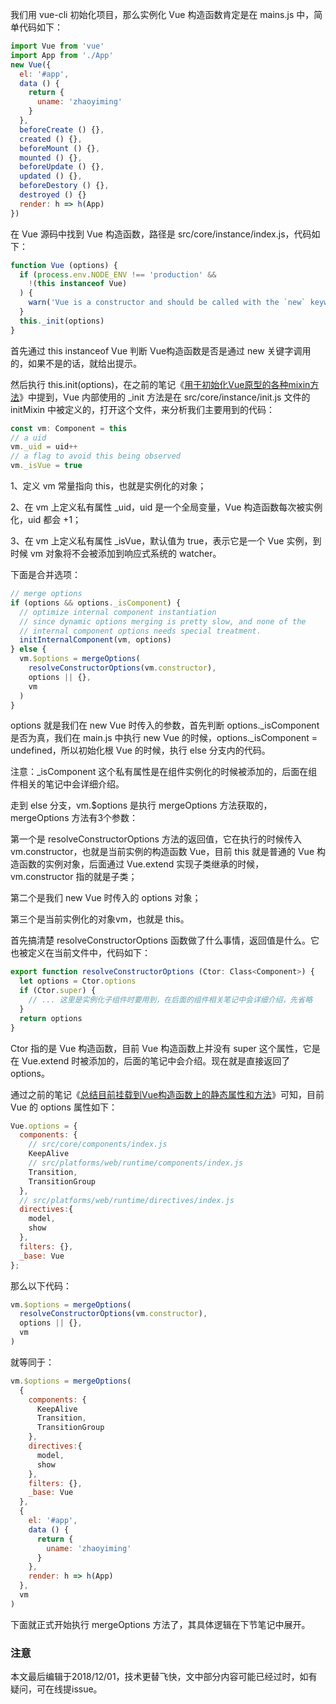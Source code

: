 我们用 vue-cli 初始化项目，那么实例化 Vue 构造函数肯定是在 mains.js 中，简单代码如下：

``` javascript
import Vue from 'vue'
import App from './App'
new Vue({
  el: '#app',
  data () {
    return {
      uname: 'zhaoyiming'
    }
  },
  beforeCreate () {},
  created () {},
  beforeMount () {},
  mounted () {},
  beforeUpdate () {},
  updated () {},
  beforeDestory () {},
  destroyed () {}
  render: h => h(App)
})
```

在 Vue 源码中找到 Vue 构造函数，路径是 src/core/instance/index.js，代码如下：

``` javascript
function Vue (options) {
  if (process.env.NODE_ENV !== 'production' &&
    !(this instanceof Vue)
  ) {
    warn('Vue is a constructor and should be called with the `new` keyword')
  }
  this._init(options)
}
```

首先通过 this instanceof Vue 判断 Vue构造函数是否是通过 new 关键字调用的，如果不是的话，就给出提示。

然后执行 this.init(options)，在之前的笔记《[用于初始化Vue原型的各种mixin方法](https://github.com/zhaoyiming0803/into-vue/blob/master/docs/02%E3%80%81Vue%E6%9E%84%E9%80%A0%E5%87%BD%E6%95%B0/02%E3%80%81%E7%94%A8%E4%BA%8E%E5%88%9D%E5%A7%8B%E5%8C%96Vue%E5%8E%9F%E5%9E%8B%E7%9A%84%E5%90%84%E7%A7%8Dmixin%E6%96%B9%E6%B3%95.md)》中提到，Vue 内部使用的 _init 方法是在 src/core/instance/init.js 文件的 initMixin 中被定义的，打开这个文件，来分析我们主要用到的代码：

``` javascript
const vm: Component = this
// a uid
vm._uid = uid++
// a flag to avoid this being observed
vm._isVue = true
```

1、定义 vm 常量指向 this，也就是实例化的对象；

2、在 vm 上定义私有属性 _uid，uid 是一个全局变量，Vue 构造函数每次被实例化，uid 都会 +1；

3、在 vm 上定义私有属性 _isVue，默认值为 true，表示它是一个 Vue 实例，到时候 vm 对象将不会被添加到响应式系统的 watcher。

下面是合并选项：

``` javascript
// merge options
if (options && options._isComponent) {
  // optimize internal component instantiation
  // since dynamic options merging is pretty slow, and none of the
  // internal component options needs special treatment.
  initInternalComponent(vm, options)
} else {
  vm.$options = mergeOptions(
    resolveConstructorOptions(vm.constructor),
    options || {},
    vm
  )
}
```

options 就是我们在 new Vue 时传入的参数，首先判断 options._isComponent 是否为真，我们在 main.js 中执行 new Vue 的时候，options._isComponent = undefined，所以初始化根 Vue 的时候，执行 else 分支内的代码。

注意：_isComponent 这个私有属性是在组件实例化的时候被添加的，后面在组件相关的笔记中会详细介绍。

走到 else 分支，vm.$options 是执行 mergeOptions 方法获取的，mergeOptions 方法有3个参数：

第一个是 resolveConstructorOptions 方法的返回值，它在执行的时候传入 vm.constructor，也就是当前实例的构造函数 Vue，目前 this 就是普通的 Vue 构造函数的实例对象，后面通过 Vue.extend 实现子类继承的时候，vm.constructor 指的就是子类；

第二个是我们 new Vue 时传入的 options 对象；

第三个是当前实例化的对象vm，也就是 this。

首先搞清楚 resolveConstructorOptions 函数做了什么事情，返回值是什么。它也被定义在当前文件中，代码如下：

``` javascript
export function resolveConstructorOptions (Ctor: Class<Component>) {
  let options = Ctor.options
  if (Ctor.super) {
    // ... 这里是实例化子组件时要用到，在后面的组件相关笔记中会详细介绍，先省略
  }
  return options
}
```

Ctor 指的是 Vue 构造函数，目前 Vue 构造函数上并没有 super 这个属性，它是在 Vue.extend 时被添加的，后面的笔记中会介绍。现在就是直接返回了 options。

通过之前的笔记《[总结目前挂载到Vue构造函数上的静态属性和方法](https://github.com/zhaoyiming0803/into-vue/blob/master/docs/02%E3%80%81Vue%E6%9E%84%E9%80%A0%E5%87%BD%E6%95%B0/06%E3%80%81%E6%80%BB%E7%BB%93%E7%9B%AE%E5%89%8D%E6%8C%82%E8%BD%BD%E5%88%B0Vue%E6%9E%84%E9%80%A0%E5%87%BD%E6%95%B0%E4%B8%8A%E7%9A%84%E9%9D%99%E6%80%81%E5%B1%9E%E6%80%A7%E5%92%8C%E6%96%B9%E6%B3%95.md)》可知，目前 Vue 的 options 属性如下：

``` javascript
Vue.options = {
  components: {
    // src/core/components/index.js
    KeepAlive
    // src/platforms/web/runtime/components/index.js
    Transition,
    TransitionGroup
  },
  // src/platforms/web/runtime/directives/index.js 
  directives:{
    model,
    show
  },
  filters: {},
  _base: Vue
};
```

那么以下代码：

``` javascript
vm.$options = mergeOptions(
  resolveConstructorOptions(vm.constructor),
  options || {},
  vm
)
```

就等同于：

``` javascript
vm.$options = mergeOptions(
  {
    components: {
      KeepAlive
      Transition,
      TransitionGroup
    },
    directives:{
      model,
      show
    },
    filters: {},
    _base: Vue
  },
  {
    el: '#app',
    data () {
      return {
        uname: 'zhaoyiming'
      }
    },
    render: h => h(App)
  },
  vm
)
```

下面就正式开始执行 mergeOptions 方法了，其具体逻辑在下节笔记中展开。

### 注意
本文最后编辑于2018/12/01，技术更替飞快，文中部分内容可能已经过时，如有疑问，可在线提issue。
